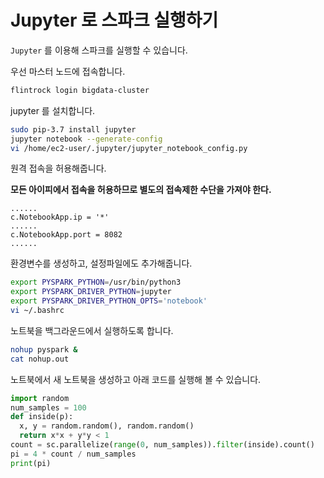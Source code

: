 # Jupyter 로 스파크 실행하기

`Jupyter` 를 이용해 스파크를 실행할 수 있습니다.

우선 마스터 노드에 접속합니다.

```sh
flintrock login bigdata-cluster
```

jupyter 를 설치합니다.

```sh
sudo pip-3.7 install jupyter
jupyter notebook --generate-config
vi /home/ec2-user/.jupyter/jupyter_notebook_config.py
```

원격 접속을 허용해줍니다.

**모든 아이피에서 접속을 허용하므로 별도의 접속제한 수단을 가져야 한다.**

```text
......
c.NotebookApp.ip = '*'
......
c.NotebookApp.port = 8082
......
```

환경변수를 생성하고, 설정파일에도 추가해줍니다.

```sh
export PYSPARK_PYTHON=/usr/bin/python3
export PYSPARK_DRIVER_PYTHON=jupyter
export PYSPARK_DRIVER_PYTHON_OPTS='notebook'
vi ~/.bashrc
```

노트북을 백그라운드에서 실행하도록 합니다.

```sh
nohup pyspark &
cat nohup.out
```

노트북에서 새 노트북을 생성하고 아래 코드를 실행해 볼 수 있습니다.

```python
import random
num_samples = 100
def inside(p):
  x, y = random.random(), random.random()
  return x*x + y*y < 1
count = sc.parallelize(range(0, num_samples)).filter(inside).count()
pi = 4 * count / num_samples
print(pi)
```
